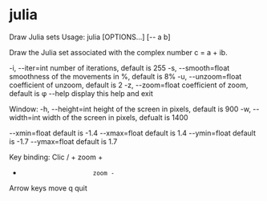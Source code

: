 # julia
Draw Julia sets
Usage: julia [OPTIONS...] [-- a b]

Draw the Julia set associated with the complex number c = a + ib.

  -i, --iter=int            number of iterations, default is 255
  -s, --smooth=float        smoothness of the movements in %, default is 8%
  -u, --unzoom=float        coefficient of unzoom, default is 2
  -z, --zoom=float          coefficient of zoom, default is φ
  --help                    display this help and exit

  Window:
  -h, --height=int          height of the screen in pixels, default is 900
  -w, --width=int           width of the screen in pixels, defualt is 1400

  --xmin=float              default is -1.4
  --xmax=float              default is 1.4
  --ymin=float              default is -1.7
  --ymax=float              default is 1.7

  Key binding:
  Clic / +                  zoom +
  -                         zoom -
  Arrow keys                move
  q                         quit

